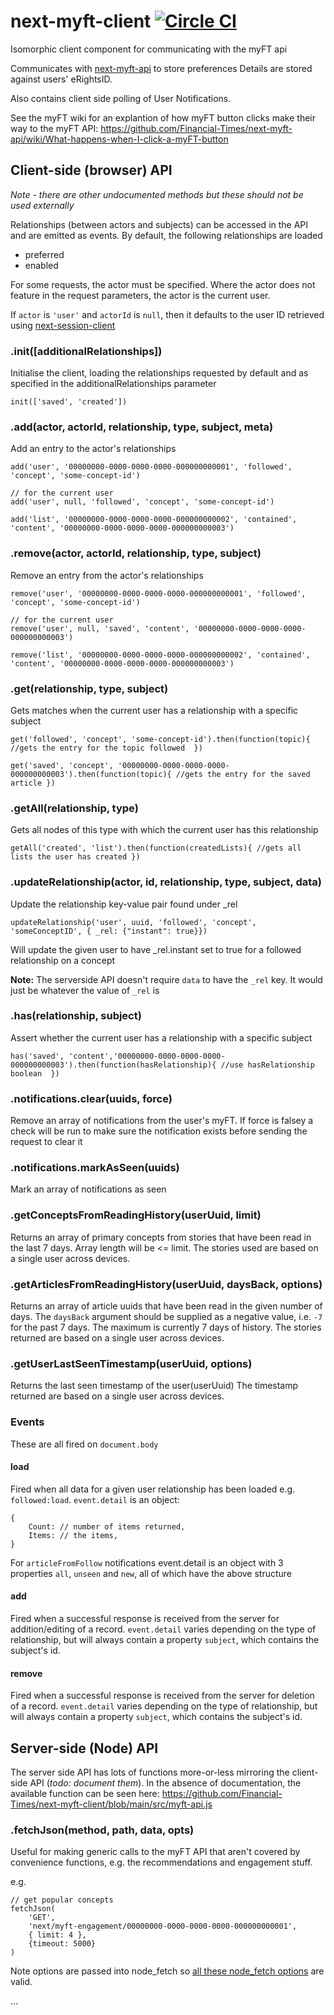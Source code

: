 # next-myft-client [![Circle CI](https://circleci.com/gh/Financial-Times/next-myft-client/tree/main.svg?style=svg)](https://circleci.com/gh/Financial-Times/next-myft-client/tree/main)

Isomorphic client component for communicating with the myFT api

Communicates with
[next-myft-api](http://github.com/Financial-Times/next-myft-api)
to store preferences Details are stored against users' eRightsID.

Also contains client side polling of User Notifications.

See the myFT wiki for an explantion of how myFT button clicks make their way to the myFT API: https://github.com/Financial-Times/next-myft-api/wiki/What-happens-when-I-click-a-myFT-button

## Client-side (browser) API

_Note - there are other undocumented methods but these should not be used externally_

Relationships (between actors and subjects) can be accessed in the API and are emitted as events. By default, the
following relationships are loaded

- preferred
- enabled

For some requests, the actor must be specified. Where the actor does not feature in the request parameters, the actor is the current user.

If `actor` is `'user'` and `actorId` is `null`, then it defaults to the user ID retrieved using [next-session-client](https://github.com/Financial-Times/next-session-client)

### .init([additionalRelationships])

Initialise the client, loading the relationships requested by default and as specified in the additionalRelationships
parameter

```
init(['saved', 'created'])
```

### .add(actor, actorId, relationship, type, subject, meta)

Add an entry to the actor's relationships

```
add('user', '00000000-0000-0000-0000-000000000001', 'followed', 'concept', 'some-concept-id')

// for the current user
add('user', null, 'followed', 'concept', 'some-concept-id')

add('list', '00000000-0000-0000-0000-000000000002', 'contained', 'content', '00000000-0000-0000-0000-000000000003')
```

### .remove(actor, actorId, relationship, type, subject)

Remove an entry from the actor's relationships

```
remove('user', '00000000-0000-0000-0000-000000000001', 'followed', 'concept', 'some-concept-id')

// for the current user
remove('user', null, 'saved', 'content', '00000000-0000-0000-0000-000000000003')

remove('list', '00000000-0000-0000-0000-000000000002', 'contained', 'content', '00000000-0000-0000-0000-000000000003')
```

### .get(relationship, type, subject)

Gets matches when the current user has a relationship with a specific subject

```
get('followed', 'concept', 'some-concept-id').then(function(topic){ //gets the entry for the topic followed  })

get('saved', 'concept', '00000000-0000-0000-0000-000000000003').then(function(topic){ //gets the entry for the saved article })
```

### .getAll(relationship, type)

Gets all nodes of this type with which the current user has this relationship

```
getAll('created', 'list').then(function(createdLists){ //gets all lists the user has created })
```

### .updateRelationship(actor, id, relationship, type, subject, data)

Update the relationship key-value pair found under \_rel

```
updateRelationship('user', uuid, 'followed', 'concept', 'someConceptID', { _rel: {"instant": true}})
```

Will update the given user to have \_rel.instant set to true for a followed relationship on a concept

**Note:** The serverside API doesn't require `data` to have the `_rel` key. It would just be whatever the value of `_rel` is

### .has(relationship, subject)

Assert whether the current user has a relationship with a specific subject

```
has('saved', 'content','00000000-0000-0000-0000-000000000003').then(function(hasRelationship){ //use hasRelationship boolean  })
```

### .notifications.clear(uuids, force)

Remove an array of notifications from the user's myFT. If force is falsey a check will be run to make sure the notification exists before sending the request to clear it

### .notifications.markAsSeen(uuids)

Mark an array of notifications as seen

### .getConceptsFromReadingHistory(userUuid, limit)

Returns an array of primary concepts from stories that have been read in the last 7 days. Array length will be <= limit.
The stories used are based on a single user across devices.

### .getArticlesFromReadingHistory(userUuid, daysBack, options)

Returns an array of article uuids that have been read in the given number of days.
The `daysBack` argument should be supplied as a negative value, i.e. `-7` for the past 7 days.
The maximum is currently 7 days of history.
The stories returned are based on a single user across devices.

### .getUserLastSeenTimestamp(userUuid, options)

Returns the last seen timestamp of the user(userUuid)
The timestamp returned are based on a single user across devices.

### Events

These are all fired on `document.body`

#### load

Fired when all data for a given user relationship has been loaded e.g. `followed:load`. `event.detail` is an object:

```
{
	Count: // number of items returned,
	Items: // the items,
}
```

For `articleFromFollow` notifications event.detail is an object with 3 properties `all`, `unseen` and `new`, all of which have the above structure

#### add

Fired when a successful response is received from the server for addition/editing of a record. `event.detail` varies depending on the type of relationship, but will always contain a property `subject`, which contains the subject's id.

#### remove

Fired when a successful response is received from the server for deletion of a record. `event.detail` varies depending on the type of relationship, but will always contain a property `subject`, which contains the subject's id.

## Server-side (Node) API

The server side API has lots of functions more-or-less mirroring the client-side API (_todo: document them_). In the absence of documentation, the available function can be seen here: https://github.com/Financial-Times/next-myft-client/blob/main/src/myft-api.js

### .fetchJson(method, path, data, opts)

Useful for making generic calls to the myFT API that aren't covered by convenience functions, e.g. the recommendations and engagement stuff.

e.g.

```
// get popular concepts
fetchJson(
	'GET',
	'next/myft-engagement/00000000-0000-0000-0000-000000000001',
	{ limit: 4 },
	{timeout: 5000}
)
```

Note options are passed into node_fetch so [all these node_fetch options](https://www.npmjs.com/package/node-fetch#options) are valid.

...
